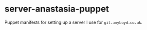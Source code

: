server-anastasia-puppet
=======================

Puppet manifests for setting up a server I use for `git.amyboyd.co.uk`.
